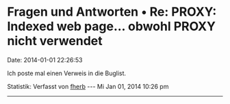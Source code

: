 Fragen und Antworten • Re: PROXY: Indexed web page\... obwohl PROXY nicht verwendet
===================================================================================

Date: 2014-01-01 22:26:53

Ich poste mal einen Verweis in die Buglist.

Statistik: Verfasst von
[fherb](http://forum.yacy-websuche.de/memberlist.php?mode=viewprofile&u=9031)
--- Mi Jan 01, 2014 10:26 pm

------------------------------------------------------------------------
